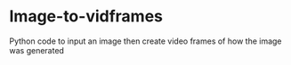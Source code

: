 # Image-to-vidframes
Python code to input an image then create video frames of how the image was generated 
